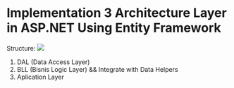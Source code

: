 # Implementation 3 Architecture Layer in ASP.NET Using Entity Framework
Structure: 
<img src="https://3.bp.blogspot.com/-vG6KGt52A38/XK641FYFzaI/AAAAAAAAAcE/zWoA236aEdkCl6tt3k8SU4DNPvXAA5S7gCLcBGAs/s1600/basic%2B3%2Btire%2Barchitecture.png">
<ol>
<li>DAL (Data Access Layer)</li>
<li>BLL (Bisnis Logic Layer) && Integrate with Data Helpers</li>
<li>Aplication Layer</li>
</ol>

